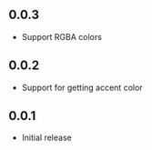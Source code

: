 ## 0.0.3

- Support RGBA colors

## 0.0.2

- Support for getting accent color

## 0.0.1

- Initial release
